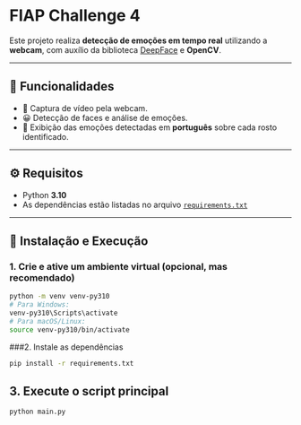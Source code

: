 # FIAP Challenge 4

Este projeto realiza **detecção de emoções em tempo real** utilizando a **webcam**, com auxílio da biblioteca [DeepFace](https://github.com/serengil/deepface) e **OpenCV**.

---

## 🧠 Funcionalidades

- 🎥 Captura de vídeo pela webcam.
- 😀 Detecção de faces e análise de emoções.
- 📝 Exibição das emoções detectadas em **português** sobre cada rosto identificado.

---

## ⚙️ Requisitos

- Python **3.10**
- As dependências estão listadas no arquivo [`requirements.txt`](requirements.txt)

---

## 🚀 Instalação e Execução

### 1. Crie e ative um ambiente virtual (opcional, mas recomendado)

```bash
python -m venv venv-py310
# Para Windows:
venv-py310\Scripts\activate
# Para macOS/Linux:
source venv-py310/bin/activate
```
###2. Instale as dependências
```bash
pip install -r requirements.txt
```

## 3. Execute o script principal
```bash
python main.py
```
